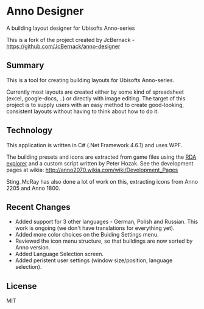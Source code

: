 # Anno Designer
A building layout designer for Ubisofts Anno-series

This is a fork of the project created by JcBernack - https://github.com/JcBernack/anno-designer

## Summary

This is a tool for creating building layouts for Ubisofts Anno-series.

Currently most layouts are created either by some kind of spreadsheet (excel, google-docs, ..) or directly with image editing. The target of this project is to supply users with an easy method to create good-looking, consistent layouts without having to think about how to do it.

## Technology

This application is written in C# (.Net Framework 4.6.1) and uses WPF.

The building presets and icons are extracted from game files using the [RDA explorer](https://github.com/lysannschlegel/RDAExplorer)  and a custom script written by Peter Hozak. See the development pages at wikia: http://anno2070.wikia.com/wiki/Development_Pages

Sting_McRay has also done a lot of work on this, extracting icons from Anno 2205 and Anno 1800.

## Recent Changes

- Added support for 3 other languages - German, Polish and Russian. This work is ongoing (we don't have translations for everything yet).
- Added more color choices on the Buiding Settings menu.
- Reviewed the icon menu structure, so that buildings are now sorted by Anno version.
- Added Language Selection screen.
- Added peristent user settings (window size/position, language selection).

## License
MIT
